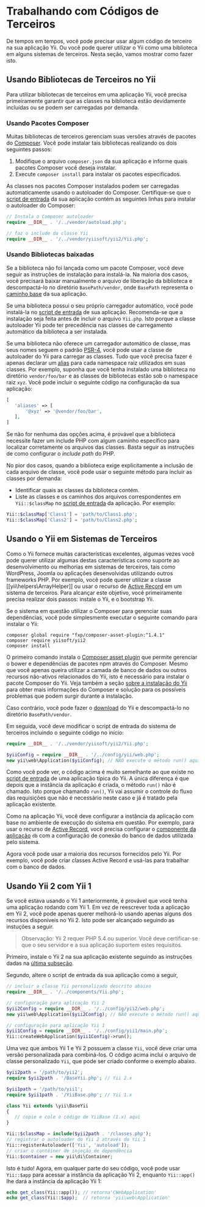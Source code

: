 Trabalhando com Códigos de Terceiros
=============================

De tempos em tempos, você pode precisar usar algum código de terceiro na sua aplicação Yii. Ou você pode querer utilizar o Yii como uma biblioteca em alguns sistemas de terceiros. Nesta seção, vamos mostrar como fazer isto.


Usando Bibliotecas de Terceiros no Yii <span id="using-libs-in-yii"></span>
----------------------------------

Para utilizar bibliotecas de terceiros em uma aplicação Yii, você precisa primeiramente garantir que as classes na biblioteca estão devidamente incluídas ou se podem ser carregadas por demanda.


### Usando Pacotes Composer <span id="using-composer-packages"></span>

Muitas bibliotecas de terceiros gerenciam suas versões através de pacotes do [Composer](https://getcomposer.org/). Você pode instalar tais bibliotecas realizando os dois seguintes passos:

1. Modifique o arquivo `composer.json` da sua aplicação e informe quais pacotes Composer você deseja instalar.
2. Execute `composer install` para instalar os pacotes especificados.

As classes nos pacotes Composer instalados podem ser carregadas automaticamente usando o autoloader do Composer. Certifique-se que o [script de entrada](structure-entry-scripts.md) da sua aplicação contém as seguintes linhas para instalar o autoloader do Composer:

```php
// Instala o Composer autoloader
require __DIR__ . '/../vendor/autoload.php';

// faz o include da classe Yii
require __DIR__ . '/../vendor/yiisoft/yii2/Yii.php';
```


### Usando Bibliotecas baixadas <span id="using-downloaded-libs"></span>

Se a biblioteca não foi lançada como um pacote Composer, você deve seguir as instruções de instalação para instalá-la. Na maioria dos casos, você precisará baixar manualmente o arquivo de liberação da biblioteca e descompactá-lo no diretório `BasePath/vendor`, onde `BasePath` representa o [caminho base](structure-applications.md#basePath) da sua aplicação.

Se uma biblioteca possui o seu próprio carregador automático, você pode instalá-la no [script de entrada](structure-entry-scripts.md) de sua aplicação. Recomenda-se que a instalação seja feita antes de incluir o arquivo `Yii.php`. Isto porque a classe autoloader Yii pode ter precedência nas classes de carregamento automático da biblioteca a ser instalada.

Se uma biblioteca não oferece um carregador automático de classe, mas seus nomes seguem o padrão [PSR-4](https://www.php-fig.org/psr/psr-4/), você pode usar a classe de autoloader do  Yii para carregar as classes. Tudo que você precisa fazer é apenas declarar um [alias](concept-aliases.md#defining-aliases) para cada namespace raiz utilizados em suas classes. Por exemplo, suponha que você tenha instalado uma biblioteca no diretório `vendor/foo/bar` e as classes de bibliotecas estão sob o namespace raiz `xyz`. Você pode incluir o seguinte código na configuração da sua aplicação:

```php
[
   'aliases' => [
       '@xyz' => '@vendor/foo/bar',
   ],
]
```


Se não for nenhuma das opções acima, é provável que a biblioteca necessite fazer um include PHP com algum caminho específico para localizar corretamente os arquivos das classes. Basta seguir as instruções de como configurar o *include path* do PHP.


No pior dos casos, quando a biblioteca exige explicitamente a inclusão de cada arquivo de classe, você pode usar o seguinte método para incluir as classes por demanda:

* Identificar quais as classes da biblioteca contém.
* Liste as classes e os caminhos dos arquivos correspondentes em `Yii::$classMap` no [script de entrada](structure-entry-scripts.md) da aplicação. Por exemplo:

```php
Yii::$classMap['Class1'] = 'path/to/Class1.php';
Yii::$classMap['Class2'] = 'path/to/Class2.php';
```


Usando o Yii em Sistemas de Terceiros <span id="using-yii-in-others"></span>
--------------------------------

Como o Yii fornece muitas características excelentes, algumas vezes você pode querer utilizar algumas destas características como suporte ao desenvolvimento ou melhorias em sistemas de terceiros, tais como WordPress, Joomla ou aplicações desenvolvidas utilizando outros frameworks PHP. Por exemplo, você pode querer utilizar a classe [[yii\helpers\ArrayHelper]] ou usar o recurso de [Active Record](db-active-record.md) em um sistema de terceiros. Para alcançar este objetivo, você primeiramente precisa realizar dois passos: instale o Yii, e o bootstrap Yii.

Se o sistema em questão utilizar o Composer para gerenciar suas dependências, você pode simplesmente executar o seguinte comando para instalar o Yii:

    composer global require "fxp/composer-asset-plugin:^1.4.1"
    composer require yiisoft/yii2
    composer install

O primeiro comando instala o [Composer asset plugin](https://github.com/fxpio/composer-asset-plugin)
que permite gerenciar o bower e dependências de pacotes npm através do Composer. Mesmo que você apenas queira utilizar a camada de banco de dados ou outros recursos não-ativos relacionados do Yii, isto é necessário para instalar o pacote Composer do Yii.
Veja também a seção [sobre a instalação do Yii](start-installation.md#installing-via-composer) para obter mais informações do Composer e solução para os possíveis problemas que podem surgir durante a instalação.

Caso contrário, você pode fazer o [download](https://www.yiiframework.com/download/) do Yii e descompactá-lo no diretório `BasePath/vendor`.

Em seguida, você deve modificar o script de entrada do sistema de terceiros incluindo o seguinte código no início:

```php
require __DIR__ . '/../vendor/yiisoft/yii2/Yii.php';

$yiiConfig = require __DIR__ . '/../config/yii/web.php';
new yii\web\Application($yiiConfig); // NÃO execute o método run() aqui
```

Como você pode ver, o código acima é muito semelhante ao que existe no [script de entrada](structure-entry-scripts.md) de uma aplicação típica do Yii. A única diferença é que depois que a instância da aplicação é criada, o método `run()` não é chamado. Isto porque chamando `run()`, Yii vai assumir o controle do fluxo das requisições que não é necessário neste caso e já é tratado pela aplicação existente.

Como na aplicação Yii, você deve configurar a instância da aplicação com base no ambiente de execução do sistema em questão. Por exemplo, para usar o recurso de [Active Record](db-active-record.md), você precisa configurar o [componente da aplicação](structure-application-components.md) `db` com a configuração de conexão do banco de dados utilizada pelo sistema.

Agora você pode usar a maioria dos recursos fornecidos pelo Yii. Por exemplo, você pode criar classes Active Record e usá-las para trabalhar com o banco de dados.


Usando Yii 2 com Yii 1 <span id="using-both-yii2-yii1"></span>
----------------------
        
Se você estava usando o Yii 1 anteriormente, é provável que você tenha uma aplicação rodando com Yii 1. Em vez de reescrever toda a aplicação em Yii 2, você pode apenas querer melhorá-lo usando apenas alguns dos recursos disponíveis no Yii 2. Isto pode ser alcançado seguindo as instuções a seguir.

> Observação: Yii 2 requer PHP 5.4 ou superior. Você deve certificar-se que o seu servidor e a sua aplicação suportem estes requisitos.

Primeiro, instale o Yii 2 na sua aplicação existente seguindo as instruções dadas na [última subseção](#using-yii-in-others).

Segundo, altere o script de entrada da sua aplicação como a seguir,

```php
// incluir a classe Yii personalizado descrito abaixo
require __DIR__ . '/../components/Yii.php';

// configuração para aplicação Yii 2
$yii2Config = require __DIR__ . '/../config/yii2/web.php';
new yii\web\Application($yii2Config); // NÃO execute o método run() aqui

// configuração para aplicação Yii 1
$yii1Config = require __DIR__ . '/../config/yii1/main.php';
Yii::createWebApplication($yii1Config)->run();
```

Uma vez que ambos Yii 1 e Yii 2 possuem a classe `Yii`, você deve criar uma versão personalizada para combiná-los. O código acima inclui o arquivo de classe personalizado `Yii`, que pode ser criado conforme o exemplo abaixo.

```php
$yii2path = '/path/to/yii2';
require $yii2path . '/BaseYii.php'; // Yii 2.x

$yii1path = '/path/to/yii1';
require $yii1path . '/YiiBase.php'; // Yii 1.x

class Yii extends \yii\BaseYii
{
   // copie e cole o código de YiiBase (1.x) aqui
}

Yii::$classMap = include($yii2path . '/classes.php');
// registrar o autoloader do Yii 2 através do Yii 1
Yii::registerAutoloader(['Yii', 'autoload']);
// criar o contêiner de injeção de dependência
Yii::$container = new yii\di\Container;
```

Isto é tudo! Agora, em qualquer parte do seu código, você pode usar `Yii::$app` para acessar a instância da aplicação Yii 2, enquanto `Yii::app()` lhe dará a instância da aplicação Yii 1:

```php
echo get_class(Yii::app()); // retorna'CWebApplication'
echo get_class(Yii::$app);  // retorna 'yii\web\Application'


